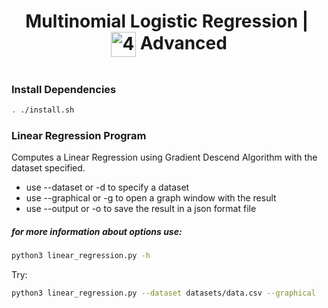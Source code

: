 <!--HEADER-->
<h1 align="center"> Multinomial Logistic Regression | 
 <picture>
  <source media="(prefers-color-scheme: dark)" srcset="https://cdn.simpleicons.org/42/white">
  <img alt="42" width=40 align="center" src="https://cdn.simpleicons.org/42/Black">
 </picture>
 Advanced 
  <!-- <img alt="Complete" src="https://raw.githubusercontent.com/Mqxx/GitHub-Markdown/main/blockquotes/badge/dark-theme/complete.svg"> -->
</h1>
<!--FINISH HEADER-->

<!--MINI DESCRIPTION-->
> 

![]()
<!--
> [!IMPORTANT]  
> When refering in the project about theta0($\theta_0$) and theta1($\theta_1$) in the project:
> * theta0($\theta_0$) is the intercept, and can be used interchangeably with the term "intercept." It represents the value of 𝑦 when 𝑥=0.
> * theta1($\theta_1$) is the slope, and can be used interchangeably with the term "slope." It represents how much 𝑦 changes for each unit increase in 𝑥.
-->
### Install Dependencies
```bash
. ./install.sh
```
### Linear Regression Program
Computes a Linear Regression using Gradient Descend Algorithm with the dataset specified.
* use --dataset or -d to specify a dataset
* use --graphical or -g to open a graph window with the result
* use --output or -o to save the result in a json format file 
##### for more information about options use:
```bash
python3 linear_regression.py -h
```
Try:
```bash
python3 linear_regression.py --dataset datasets/data.csv --graphical
```
<!--
### Linear Predictor Program
This program calculates the predicted value of Y based on a given X value using a simple linear equation \( Y = $theta_0$ + $theta_1$ · X \)

* use --theta0 or -t0 to specify the theta0 or intercept
* use --theta1 or -t1 to specify the theta1 or slope
* use --json or -j for input a json with theta0 and theta1 result from the previous program
##### for more information about options use:
```bash
python3 linear_predictor.py -h
```
Try:
```bash
python3 linear_predictor.py --theta0 8474.34137591075 --theta1 -0.021199045602042395
```-->
